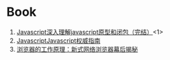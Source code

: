 # Book
 1. [Javascript深入理解javascript原型和闭包（完结）](http://www.cnblogs.com/wangfupeng1988/p/3977924.html)<1>
 2. [JavascriptJavascript权威指南](http://book.douban.com/subject/2228378/)
 3. [浏览器的工作原理：新式网络浏览器幕后揭秘](http://www.html5rocks.com/zh/tutorials/internals/howbrowserswork/#The_main_flow)
